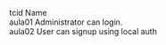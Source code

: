 tcid          Name                                                                                   
aula01        Administrator can login.                                                                         
aula02        User can signup using local auth                                                                        

